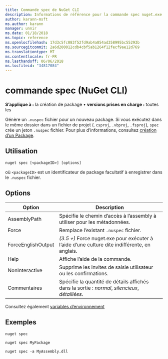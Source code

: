 ```yaml
---
title: Commande spec de NuGet CLI
description: Informations de référence pour la commande spec nuget.exe
author: karann-msft
ms.author: karann
manager: unnir
ms.date: 01/18/2018
ms.topic: reference
ms.openlocfilehash: 17d3c5fc083f52fd9ab4a854ad358995bc55293b
ms.sourcegitcommit: 2a6d200012cdb4cbf5ab1264f12fecf9ae12d769
ms.translationtype: MT
ms.contentlocale: fr-FR
ms.lasthandoff: 06/06/2018
ms.locfileid: "34817084"
---
```

# <a name="spec-command-nuget-cli"></a>commande spec (NuGet CLI)

**S’applique à :** la création de package &bullet; **versions prises en charge :** toutes les

Génère un `.nuspec` fichier pour un nouveau package. Si vous exécutez dans le même dossier dans un fichier de projet (`.csproj`, `.vbproj`, `.fsproj`), `spec` crée un jeton `.nuspec` fichier. Pour plus d’informations, consultez [création d’un Package](../create-packages/creating-a-package.md).

## <a name="usage"></a>Utilisation

```cli
nuget spec [<packageID>] [options]
```

où `<packageID>` est un identificateur de package facultatif à enregistrer dans le `.nuspec` fichier.

## <a name="options"></a>Options

| Option | Description |
| --- | --- |
| AssemblyPath | Spécifie le chemin d’accès à l’assembly à utiliser pour les métadonnées. |
| Force | Remplace l’existant `.nuspec` fichier. |
| ForceEnglishOutput | *(3.5 +)*  Force nuget.exe pour exécuter à l’aide d’une culture dite indifférente, en anglais. |
| Help | Affiche l’aide de la commande. |
| NonInteractive | Supprime les invites de saisie utilisateur ou les confirmations. |
| Commentaires | Spécifie la quantité de détails affichés dans la sortie : *normal*, *silencieux*, *détaillées*. |

Consultez également [variables d’environnement](cli-ref-environment-variables.md)

## <a name="examples"></a>Exemples

```cli
nuget spec

nuget spec MyPackage

nuget spec -a MyAssembly.dll
```
